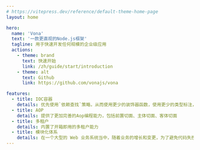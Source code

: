 ```yaml
---
# https://vitepress.dev/reference/default-theme-home-page
layout: home

hero:
  name: 'Vona'
  text: '一款更直观的Node.js框架'
  tagline: 用于快速开发任何规模的企业级应用
  actions:
    - theme: brand
      text: 快速开始
      link: /zh/guide/start/introduction
    - theme: alt
      text: Github
      link: https://github.com/vonajs/vona

features:
  - title: IOC容器
    details: 优先使用`依赖查找`策略，从而使用更少的装饰器函数，使用更少的类型标注，从而让IOC容器更加简洁、直观
  - title: AOP
    details: 提供了更加完善的Aop编程能力，包括前置切面、主体切面、客体切面
  - title: 多租户
    details: 内置了开箱即用的多租户能力
  - title: 模块化体系
    details: 在一个大型的 Web 业务系统当中，随着业务的增长和变更，为了避免代码失控，有必要将系统拆分为一个个相对独立的模块
---
```

